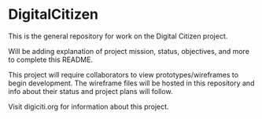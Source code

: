 # DigitalCitizen
This is the general repository for work on the Digital Citizen project.

Will be adding explanation of project mission, status, objectives, and more to complete this README.

This project will require collaborators to view prototypes/wireframes to begin development.  The wireframe files will be hosted in this repository and info about their status and project plans will follow.

Visit digiciti.org for information about this project.
